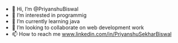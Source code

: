 - 👋 Hi, I’m @PriyanshuBiswal
- 👀 I’m interested in programmig
- 🌱 I’m currently learning java 
- 💞️ I’m looking to collaborate on web development work
- 📫 How to reach me www.linkedin.com/in/PriyanshuSekharBiswal

<!---
PriyanshuBiswal/PriyanshuBiswal is a ✨ special ✨ repository because its `README.md` (this file) appears on your GitHub profile.
You can click the Preview link to take a look at your changes.
--->
